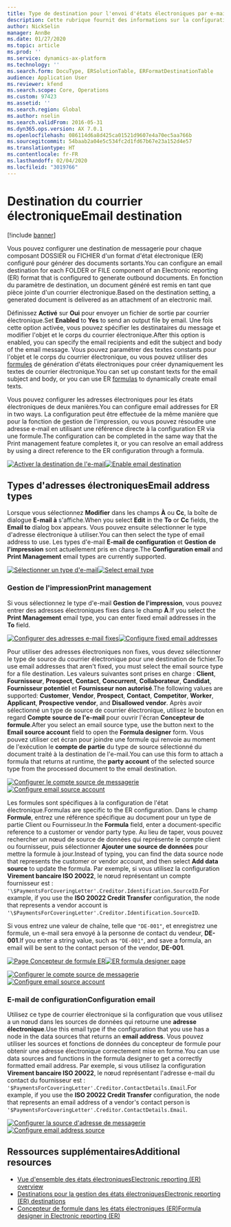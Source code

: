 ```yaml
---
title: Type de destination pour l'envoi d'états électroniques par e-mail
description: Cette rubrique fournit des informations sur la configuration d'une destination de messagerie pour chaque composant DOSSIER ou FICHIER d'un format d'état électronique (ER) configuré pour générer des documents sortants.
author: NickSelin
manager: AnnBe
ms.date: 01/27/2020
ms.topic: article
ms.prod: ''
ms.service: dynamics-ax-platform
ms.technology: ''
ms.search.form: DocuType, ERSolutionTable, ERFormatDestinationTable
audience: Application User
ms.reviewer: kfend
ms.search.scope: Core, Operations
ms.custom: 97423
ms.assetid: ''
ms.search.region: Global
ms.author: nselin
ms.search.validFrom: 2016-05-31
ms.dyn365.ops.version: AX 7.0.1
ms.openlocfilehash: 086114d6a8d425ca01521d9607e4a70ec5aa766b
ms.sourcegitcommit: 54baab2a04e5c534fc2d1fd67b67e23a152d4e57
ms.translationtype: HT
ms.contentlocale: fr-FR
ms.lasthandoff: 02/04/2020
ms.locfileid: "3019766"
---
```

# <span data-ttu-id="6d5b7-103"><a name="EmailDestinationType">Destination du courrier électronique</a></span><span class="sxs-lookup"><span data-stu-id="6d5b7-103"><a name="EmailDestinationType">Email destination</a></span></span>

[!include [banner](../includes/banner.md)]

<span data-ttu-id="6d5b7-104">Vous pouvez configurer une destination de messagerie pour chaque composant DOSSIER ou FICHIER d'un format d'état électronique (ER) configuré pour générer des documents sortants.</span><span class="sxs-lookup"><span data-stu-id="6d5b7-104">You can configure an email destination for each FOLDER or FILE component of an Electronic reporting (ER) format that is configured to generate outbound documents.</span></span> <span data-ttu-id="6d5b7-105">En fonction du paramètre de destination, un document généré est remis en tant que pièce jointe d'un courrier électronique.</span><span class="sxs-lookup"><span data-stu-id="6d5b7-105">Based on the destination setting, a generated document is delivered as an attachment of an electronic mail.</span></span>

<span data-ttu-id="6d5b7-106">Définissez **Activé** sur **Oui** pour envoyer un fichier de sortie par courrier électronique.</span><span class="sxs-lookup"><span data-stu-id="6d5b7-106">Set **Enabled** to **Yes** to send an output file by email.</span></span> <span data-ttu-id="6d5b7-107">Une fois cette option activée, vous pouvez spécifier les destinataires du message et modifier l'objet et le corps du courrier électronique.</span><span class="sxs-lookup"><span data-stu-id="6d5b7-107">After this option is enabled, you can specify the email recipients and edit the subject and body of the email message.</span></span> <span data-ttu-id="6d5b7-108">Vous pouvez paramétrer des textes constants pour l'objet et le corps du courrier électronique, ou vous pouvez utiliser des [formules](er-formula-language.md) de génération d'états électroniques pour créer dynamiquement les textes de courrier électronique.</span><span class="sxs-lookup"><span data-stu-id="6d5b7-108">You can set up constant texts for the email subject and body, or you can use ER [formulas](er-formula-language.md) to dynamically create email texts.</span></span> 

<span data-ttu-id="6d5b7-109">Vous pouvez configurer les adresses électroniques pour les états électroniques de deux manières.</span><span class="sxs-lookup"><span data-stu-id="6d5b7-109">You can configure email addresses for ER in two ways.</span></span> <span data-ttu-id="6d5b7-110">La configuration peut être effectuée de la même manière que pour la fonction de gestion de l'impression, ou vous pouvez résoudre une adresse e-mail en utilisant une référence directe à la configuration ER via une formule.</span><span class="sxs-lookup"><span data-stu-id="6d5b7-110">The configuration can be completed in the same way that the Print management feature completes it, or you can resolve an email address by using a direct reference to the ER configuration through a formula.</span></span>

<span data-ttu-id="6d5b7-111">[![Activer la destination de l'e-mail](./media/ER_Destinations-EnableSingleDestination.png)](./media/ER_Destinations-EnableSingleDestination.png)</span><span class="sxs-lookup"><span data-stu-id="6d5b7-111">[![Enable email destination](./media/ER_Destinations-EnableSingleDestination.png)](./media/ER_Destinations-EnableSingleDestination.png)</span></span>

## <a name="email-address-types"></a><span data-ttu-id="6d5b7-112">Types d'adresses électroniques</span><span class="sxs-lookup"><span data-stu-id="6d5b7-112">Email address types</span></span>

<span data-ttu-id="6d5b7-113">Lorsque vous sélectionnez **Modifier** dans les champs **À** ou **Cc**, la boîte de dialogue **E-mail à** s'affiche.</span><span class="sxs-lookup"><span data-stu-id="6d5b7-113">When you select **Edit** in the **To** or **Cc** fields, the **Email to** dialog box appears.</span></span> <span data-ttu-id="6d5b7-114">Vous pouvez ensuite sélectionner le type d'adresse électronique à utiliser.</span><span class="sxs-lookup"><span data-stu-id="6d5b7-114">You can then select the type of email address to use.</span></span> <span data-ttu-id="6d5b7-115">Les types d'e-mail **E-mail de configuration** et **Gestion de l'impression** sont actuellement pris en charge.</span><span class="sxs-lookup"><span data-stu-id="6d5b7-115">The **Configuration email** and **Print Management** email types are currently supported.</span></span>

<span data-ttu-id="6d5b7-116">[![Sélectionner un type d'e-mail](./media/ER_Destinations-EmailSelectAddressType.png)](./media/ER_Destinations-EmailSelectAddressType.png)</span><span class="sxs-lookup"><span data-stu-id="6d5b7-116">[![Select email type](./media/ER_Destinations-EmailSelectAddressType.png)](./media/ER_Destinations-EmailSelectAddressType.png)</span></span>

### <a name="print-management"></a><span data-ttu-id="6d5b7-117">Gestion de l'impression</span><span class="sxs-lookup"><span data-stu-id="6d5b7-117">Print management</span></span>

<span data-ttu-id="6d5b7-118">Si vous sélectionnez le type d'e-mail **Gestion de l'impression**, vous pouvez entrer des adresses électroniques fixes dans le champ **À**.</span><span class="sxs-lookup"><span data-stu-id="6d5b7-118">If you select the **Print Management** email type, you can enter fixed email addresses in the **To** field.</span></span> 

<span data-ttu-id="6d5b7-119">[![Configurer des adresses e-mail fixes](./media/ER_Destinations-EmailFixedAddress.png)](./media/ER_Destinations-EmailFixedAddress.png)</span><span class="sxs-lookup"><span data-stu-id="6d5b7-119">[![Configure fixed email addresses](./media/ER_Destinations-EmailFixedAddress.png)](./media/ER_Destinations-EmailFixedAddress.png)</span></span>

<span data-ttu-id="6d5b7-120">Pour utiliser des adresses électroniques non fixes, vous devez sélectionner le type de source du courrier électronique pour une destination de fichier.</span><span class="sxs-lookup"><span data-stu-id="6d5b7-120">To use email addresses that aren't fixed, you must select the email source type for a file destination.</span></span> <span data-ttu-id="6d5b7-121">Les valeurs suivantes sont prises en charge : **Client**, **Fournisseur**, **Prospect**, **Contact**, **Concurrent**, **Collaborateur**, **Candidat**, **Fournisseur potentiel** et **Fournisseur non autorisé**.</span><span class="sxs-lookup"><span data-stu-id="6d5b7-121">The following values are supported: **Customer**, **Vendor**, **Prospect**, **Contact**, **Competitor**, **Worker**, **Applicant**, **Prospective vendor**, and **Disallowed vendor**.</span></span> <span data-ttu-id="6d5b7-122">Après avoir sélectionné un type de source de courrier électronique, utilisez le bouton en regard **Compte source de l'e-mail** pour ouvrir l'écran **Concepteur de formule**.</span><span class="sxs-lookup"><span data-stu-id="6d5b7-122">After you select an email source type, use the button next to the **Email source account** field to open the **Formula designer** form.</span></span> <span data-ttu-id="6d5b7-123">Vous pouvez utiliser cet écran pour joindre une formule qui renvoie au moment de l'exécution le **compte de partie** du type de source sélectionné du document traité à la destination de l'e-mail.</span><span class="sxs-lookup"><span data-stu-id="6d5b7-123">You can use this form to attach a formula that returns at runtime, the **party account** of the selected source type from the processed document to the email destination.</span></span>

<span data-ttu-id="6d5b7-124">[![Configurer le compte source de messagerie](./media/ER_Destinations-EmailDefineAddressSource.png)](./media/ER_Destinations-EmailDefineAddressSource.png)</span><span class="sxs-lookup"><span data-stu-id="6d5b7-124">[![Configure email source account](./media/ER_Destinations-EmailDefineAddressSource.png)](./media/ER_Destinations-EmailDefineAddressSource.png)</span></span>

<span data-ttu-id="6d5b7-125">Les formules sont spécifiques à la configuration de l'état électronique.</span><span class="sxs-lookup"><span data-stu-id="6d5b7-125">Formulas are specific to the ER configuration.</span></span> <span data-ttu-id="6d5b7-126">Dans le champ **Formule**, entrez une référence spécifique au document pour un type de partie Client ou Fournisseur.</span><span class="sxs-lookup"><span data-stu-id="6d5b7-126">In the **Formula** field, enter a document-specific reference to a customer or vendor party type.</span></span> <span data-ttu-id="6d5b7-127">Au lieu de taper, vous pouvez rechercher un nœud de source de données qui représente le compte client ou fournisseur, puis sélectionner **Ajouter une source de données** pour mettre la formule à jour.</span><span class="sxs-lookup"><span data-stu-id="6d5b7-127">Instead of typing, you can find the data source node that represents the customer or vendor account, and then select **Add data source** to update the formula.</span></span> <span data-ttu-id="6d5b7-128">Par exemple, si vous utilisez la configuration **Virement bancaire ISO 20022**, le nœud représentant un compte fournisseur est : `'\$PaymentsForCoveringLetter'.Creditor.Identification.SourceID`.</span><span class="sxs-lookup"><span data-stu-id="6d5b7-128">For example, if you use the **ISO 20022 Credit Transfer** configuration, the node that represents a vendor account is `'\$PaymentsForCoveringLetter'.Creditor.Identification.SourceID`.</span></span>

<span data-ttu-id="6d5b7-129">Si vous entrez une valeur de chaîne, telle que `"DE-001"`, et enregistrez une formule, un e-mail sera envoyé à la personne de contact du vendeur, **DE-001**.</span><span class="sxs-lookup"><span data-stu-id="6d5b7-129">If you enter a string value, such as `"DE-001"`, and save a formula, an email will be sent to the contact person of the vendor, **DE-001**.</span></span>


<span data-ttu-id="6d5b7-130">[![Page Concepteur de formule ER](./media/ER_Destinations-EmailDefineAddressSourceFormula.png)](./media/ER_Destinations-EmailDefineAddressSourceFormula.png)</span><span class="sxs-lookup"><span data-stu-id="6d5b7-130">[![ER formula designer page](./media/ER_Destinations-EmailDefineAddressSourceFormula.png)](./media/ER_Destinations-EmailDefineAddressSourceFormula.png)</span></span>

<span data-ttu-id="6d5b7-131">[![Configurer le compte source de messagerie](./media/ER_Destinations-EmailDefineAddressSourceAttributes.png)](./media/ER_Destinations-EmailDefineAddressSourceAttributes.png)</span><span class="sxs-lookup"><span data-stu-id="6d5b7-131">[![Configure email source account](./media/ER_Destinations-EmailDefineAddressSourceAttributes.png)](./media/ER_Destinations-EmailDefineAddressSourceAttributes.png)</span></span>



### <a name="configuration-email"></a><span data-ttu-id="6d5b7-132">E-mail de configuration</span><span class="sxs-lookup"><span data-stu-id="6d5b7-132">Configuration email</span></span>

<span data-ttu-id="6d5b7-133">Utilisez ce type de courrier électronique si la configuration que vous utilisez a un nœud dans les sources de données qui retourne une **adresse électronique**.</span><span class="sxs-lookup"><span data-stu-id="6d5b7-133">Use this email type if the configuration that you use has a node in the data sources that returns an **email address**.</span></span> <span data-ttu-id="6d5b7-134">Vous pouvez utiliser les sources et fonctions de données du concepteur de formule pour obtenir une adresse électronique correctement mise en forme.</span><span class="sxs-lookup"><span data-stu-id="6d5b7-134">You can use data sources and functions in the formula designer to get a correctly formatted email address.</span></span> <span data-ttu-id="6d5b7-135">Par exemple, si vous utilisez la configuration **Virement bancaire ISO 20022**, le nœud représentant l'adresse e-mail du contact du fournisseur est : `'$PaymentsForCoveringLetter'.Creditor.ContactDetails.Email`.</span><span class="sxs-lookup"><span data-stu-id="6d5b7-135">For example, if you use the **ISO 20022 Credit Transfer** configuration, the node that represents an email address of a vendor's contact person is `'$PaymentsForCoveringLetter'.Creditor.ContactDetails.Email`.</span></span>

<span data-ttu-id="6d5b7-136">[![Configurer la source d'adresse de messagerie](./media/ER_Destinations-EmailDefineAddressSource2.png)](./media/ER_Destinations-EmailDefineAddressSource2.png)</span><span class="sxs-lookup"><span data-stu-id="6d5b7-136">[![Configure email address source](./media/ER_Destinations-EmailDefineAddressSource2.png)](./media/ER_Destinations-EmailDefineAddressSource2.png)</span></span>

## <a name="additional-resources"></a><span data-ttu-id="6d5b7-137">Ressources supplémentaires</span><span class="sxs-lookup"><span data-stu-id="6d5b7-137">Additional resources</span></span>

- [<span data-ttu-id="6d5b7-138">Vue d'ensemble des états électroniques</span><span class="sxs-lookup"><span data-stu-id="6d5b7-138">Electronic reporting (ER) overview</span></span>](general-electronic-reporting.md)
- [<span data-ttu-id="6d5b7-139">Destinations pour la gestion des états électroniques</span><span class="sxs-lookup"><span data-stu-id="6d5b7-139">Electronic reporting (ER) destinations</span></span>](electronic-reporting-destinations.md)
- [<span data-ttu-id="6d5b7-140">Concepteur de formule dans les états électroniques (ER)</span><span class="sxs-lookup"><span data-stu-id="6d5b7-140">Formula designer in Electronic reporting (ER)</span></span>](general-electronic-reporting-formula-designer.md)
